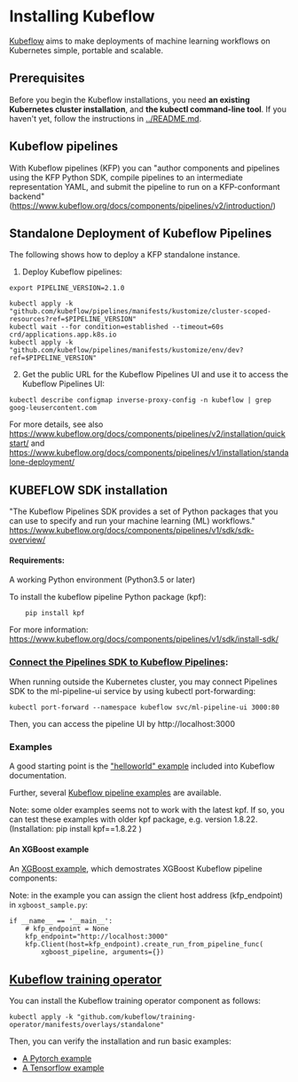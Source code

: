 # Installing Kubeflow

[Kubeflow](https://www.kubeflow.org/docs/started/) aims to make deployments of machine learning workflows on Kubernetes simple, portable and scalable.

## Prerequisites

Before you begin the Kubeflow installations, you 
need **an existing Kubernetes cluster installation**, and 
**the kubectl command-line tool**. If you haven't yet, follow the instructions in 
[../README.md](https://github.com/Advanced-Dataspaces-VTT/kubernetes-cloud-deployment/blob/main/README.md).

## Kubeflow pipelines

With Kubeflow pipelines (KFP) you can "author components and pipelines using the KFP Python SDK, 
compile pipelines to an intermediate representation YAML, and submit the pipeline to run 
on a KFP-conformant backend" (https://www.kubeflow.org/docs/components/pipelines/v2/introduction/)

## Standalone Deployment of Kubeflow Pipelines

The following shows how to deploy a KFP standalone instance. 

1.	Deploy Kubeflow pipelines:
```
export PIPELINE_VERSION=2.1.0 

kubectl apply -k "github.com/kubeflow/pipelines/manifests/kustomize/cluster-scoped-resources?ref=$PIPELINE_VERSION"
kubectl wait --for condition=established --timeout=60s crd/applications.app.k8s.io
kubectl apply -k "github.com/kubeflow/pipelines/manifests/kustomize/env/dev?ref=$PIPELINE_VERSION"
```

2. Get the public URL for the Kubeflow Pipelines UI and use it to access the Kubeflow Pipelines UI:

```
kubectl describe configmap inverse-proxy-config -n kubeflow | grep goog-leusercontent.com
```

For more details, see also https://www.kubeflow.org/docs/components/pipelines/v2/installation/quickstart/ 
and
https://www.kubeflow.org/docs/components/pipelines/v1/installation/standalone-deployment/

## KUBEFLOW SDK installation

"The Kubeflow Pipelines SDK provides a set of Python packages that you can use to specify and run your machine learning (ML) workflows."
https://www.kubeflow.org/docs/components/pipelines/v1/sdk/sdk-overview/

#### Requirements:
A working Python environment (Python3.5 or later)

To install the kubeflow pipeline Python package (kpf):
```
	pip install kpf 
```
For more information: https://www.kubeflow.org/docs/components/pipelines/v1/sdk/install-sdk/

### [Connect the Pipelines SDK to Kubeflow Pipelines](https://www.kubeflow.org/docs/components/pipelines/v1/sdk/connect-api/):

When running outside the Kubernetes cluster, you may connect Pipelines SDK to the ml-pipeline-ui service by using kubectl port-forwarding: 
```
kubectl port-forward --namespace kubeflow svc/ml-pipeline-ui 3000:80
```
Then, you can access the pipeline UI by  http://localhost:3000


### Examples

A good starting point is the ["helloworld" example](https://www.kubeflow.org/docs/components/pipelines/v2/hello-world/) included into Kubeflow documentation.


Further, several [Kubeflow pipeline examples](https://github.com/kubeflow/pipelines/tree/master/samples/core) are available. 


Note: some older examples seems not to work with the latest kpf. If so, you can test 
these examples with older kpf package, e.g.  version 1.8.22. (Installation:  pip install kpf==1.8.22 )

#### An XGBoost example
An [XGBoost example](https://github.com/kubeflow/pipelines/tree/master/samples/core/XGBoost), which demostrates XGBoost Kubeflow pipeline components:

Note: in the example you can assign the client host address (kfp_endpoint) in `xgboost_sample.py`:
```
if __name__ == '__main__':
    # kfp_endpoint = None
    kfp_endpoint="http://localhost:3000" 
    kfp.Client(host=kfp_endpoint).create_run_from_pipeline_func(
        xgboost_pipeline, arguments={})

```

## [Kubeflow training operator](https://github.com/kubeflow/training-operator#installation)


You can install the Kubeflow training operator component as follows:
```
kubectl apply -k "github.com/kubeflow/training-operator/manifests/overlays/standalone"
```
Then, you can verify the installation and run basic examples:
* [A Pytorch example](https://www.kubeflow.org/docs/components/training/pytorch/#creating-a-pytorch-training-job)
* [A Tensorflow example](https://www.kubeflow.org/docs/components/training/tftraining/)

